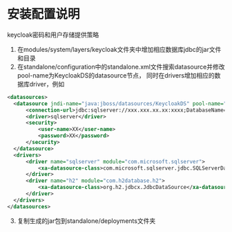 # 安装配置说明
keycloak密码和用户存储提供策略
1. 在modules/system/layers/keycloak文件夹中增加相应数据库jdbc的jar文件和目录
2. 在standalone/configuration中的standalone.xml文件搜索datasource并修改pool-name为KeycloakDS的datasource节点，
   同时在drivers增加相应的数据库driver，例如
```xml
<datasources>
  <datasource jndi-name="java:jboss/datasources/KeycloakDS" pool-name="KeycloakDS" enabled="true" use-java-context="true">
      <connection-url>jdbc:sqlserver://xxx.xxx.xx.xx:xxxx;DatabaseName=XXX</connection-url>
      <driver>sqlserver</driver>
      <security>
          <user-name>XX</user-name>
          <password>XX</password>
      </security>
  </datasource>
  <drivers>
      <driver name="sqlserver" module="com.microsoft.sqlserver">
          <xa-datasource-class>com.microsoft.sqlserver.jdbc.SQLServerDataSource</xa-datasource-class>
      </driver>
      <driver name="h2" module="com.h2database.h2">
          <xa-datasource-class>org.h2.jdbcx.JdbcDataSource</xa-datasource-class>
      </driver>
  </drivers>
</datasources>
```
3. 复制生成的jar包到standalone/deployments文件夹

